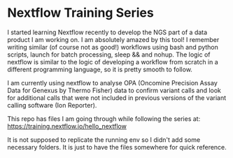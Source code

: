 # Nextflow Training Series

I started learning Nextflow recently to develop the NGS part of a data product I am working on.  I am absolutely amazed by this tool! I remember writing similar (of course not as good!) workflows using bash and python scripts, launch for batch processing, sleep && and nohup. The logic of nextflow is similar to the logic of developing a workflow from scratch in a different programming language, so it is pretty smooth to follow.

I am currently using nextflow to analyse OPA (Oncomine Precision Assay Data for Genexus by Thermo Fisher) data to confirm variant calls and look for additional calls that were not included in previous versions of the variant calling software (Ion Reporter).

This repo has files I am going through while following the series at:  
https://training.nextflow.io/hello_nextflow

It is not supposed to replicate the running env so I didn't add some necessary folders. It is just to have the files somewhere for quick reference.
